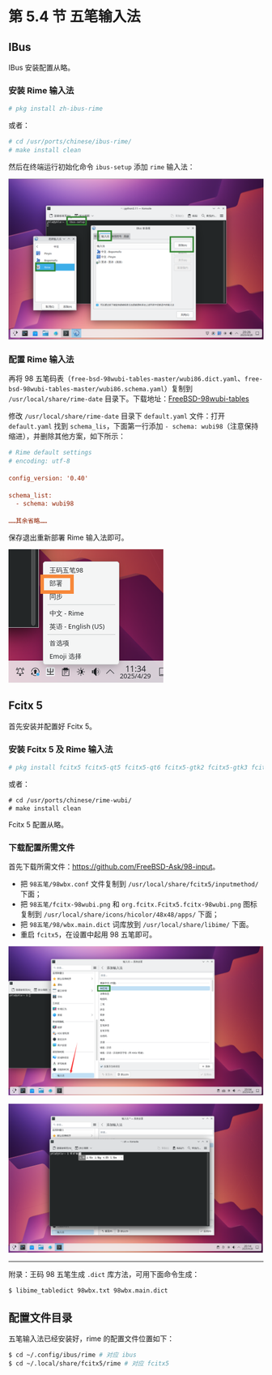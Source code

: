# 第 5.4 节 五笔输入法

## IBus

IBus 安装配置从略。


### 安装 Rime 输入法


```sh
# pkg install zh-ibus-rime
```

或者：

```sh
# cd /usr/ports/chinese/ibus-rime/ 
# make install clean
```

然后在终端运行初始化命令 `ibus-setup` 添加 `rime` 输入法：

![](../.gitbook/assets/wubi3.png)

### 配置 Rime 输入法

再将 98 五笔码表（`free-bsd-98wubi-tables-master/wubi86.dict.yaml`、`free-bsd-98wubi-tables-master/wubi86.schema.yaml`）复制到 `/usr/local/share/rime-date` 目录下。下载地址：[FreeBSD-98wubi-tables](https://github.com/FreeBSD-Ask/98-input/)

修改 `/usr/local/share/rime-date` 目录下 `default.yaml` 文件：打开 `default.yaml` 找到 `schema_lis`，下面第一行添加 `- schema: wubi98`（注意保持缩进），并删除其他方案，如下所示：

```ini
# Rime default settings
# encoding: utf-8

config_version: '0.40'

schema_list:
  - schema: wubi98

……其余省略……
```

保存退出重新部署 Rime 输入法即可。

![](../.gitbook/assets/wubi4.png)

## Fcitx 5

首先安装并配置好 Fcitx 5。

### 安装 Fcitx 5 及 Rime 输入法

```sh
# pkg install fcitx5 fcitx5-qt5 fcitx5-qt6 fcitx5-gtk2 fcitx5-gtk3 fcitx5-gtk4 fcitx5-configtool-qt5 fcitx5-configtool-qt6 zh-fcitx5-chinese-addons zh-rime-wubi
```

或者：

```
# cd /usr/ports/chinese/rime-wubi/
# make install clean
```

Fcitx 5 配置从略。

### 下载配置所需文件

首先下载所需文件：<https://github.com/FreeBSD-Ask/98-input>。

- 把 `98五笔/98wbx.conf` 文件复制到 `/usr/local/share/fcitx5/inputmethod/` 下面；
- 把 `98五笔/fcitx-98wubi.png` 和 `org.fcitx.Fcitx5.fcitx-98wubi.png` 图标复制到 `/usr/local/share/icons/hicolor/48x48/apps/` 下面；
- 把 `98五笔/98/wbx.main.dict` 词库放到 `/usr/local/share/libime/` 下面。
- 重启 `fcitx5`，在设置中起用 98 五笔即可。

![](../.gitbook/assets/wubi1.png)

![](../.gitbook/assets/wubi2.png)

---

附录：王码 98 五笔生成 `.dict` 库方法，可用下面命令生成：

```sh
$ libime_tabledict 98wbx.txt 98wbx.main.dict
```

## 配置文件目录

五笔输入法已经安装好，rime 的配置文件位置如下：

```sh
$ cd ~/.config/ibus/rime # 对应 ibus
$ cd ~/.local/share/fcitx5/rime # 对应 fcitx5
```
